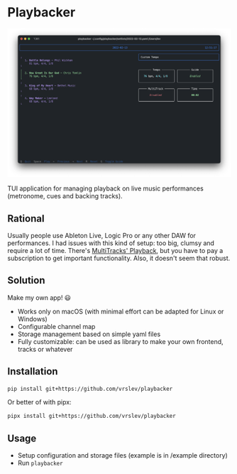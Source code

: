 # Playbacker

<img src="img/tui.png">

TUI application for managing playback on live music performances (metronome, cues and backing tracks).

## Rational

Usually people use Ableton Live, Logic Pro or any other DAW for performances. I had issues with this kind of setup: too big, clumsy and require a lot of time.
There's [MultiTracks' Playback](https://www.multitracks.com/products/playback/), but you have to pay a subscription to get important functionality. Also, it doesn't seem that robust.

## Solution

Make my own app! 😃

- Works only on macOS (with minimal effort can be adapted for Linux or Windows)
- Configurable channel map
- Storage management based on simple yaml files
- Fully customizable: can be used as library to make your own frontend, tracks or whatever

## Installation

```sh
pip install git+https://github.com/vrslev/playbacker
```

Or better of with pipx:

```sh
pipx install git+https://github.com/vrslev/playbacker
```

## Usage

- Setup configuration and storage files (example is in /example directory)
- Run `playbacker`
